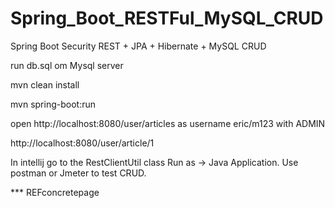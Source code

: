 # Spring_Boot_RESTFul_MySQL_CRUD
 Spring Boot Security REST + JPA + Hibernate + MySQL CRUD
 
 
 run db.sql om Mysql server
 
 mvn clean install
 
 mvn spring-boot:run 
 
open  http://localhost:8080/user/articles
as username eric/m123 with ADMIN 

http://localhost:8080/user/article/1


In intellij go to the RestClientUtil class Run as -> Java Application. 
Use postman or Jmeter to test CRUD.







*** REFconcretepage
